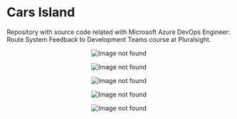 # Cars Island
Repository with source code related with Microsoft Azure DevOps Engineer: Route System Feedback to Development Teams course at Pluralsight.

<p align="center">
<img src="/images/cars-island-azure-devops-dashboard.png?raw=true" alt="Image not found"/>
</p>

<p align="center">
<img src="/images/cars-island-wpf-app-1.png?raw=true" alt="Image not found"/>
</p>

<p align="center">
<img src="/images/cars-island-wpf-app-2.png?raw=true" alt="Image not found"/>
</p>

<p align="center">
<img src="/images/cars-island-web-app-1.png?raw=true" alt="Image not found"/>
</p>

<p align="center">
<img src="/images/cars-island-web-app-2.png?raw=true" alt="Image not found"/>
</p>